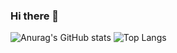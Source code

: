 ### Hi there 👋

![Anurag's GitHub stats](https://github-readme-stats.vercel.app/api?username=raw20&theme=react&show_icons=true)
![Top Langs](https://github-readme-stats.vercel.app/api/top-langs/?username=raw20&layout=compact&theme=tokyonight)
<!--
**raw20/raw20** is a ✨ _special_ ✨ repository because its `README.md` (this file) appears on your GitHub profile.

Here are some ideas to get you started:

- 🔭 I’m currently working on ...
- 🌱 I’m currently learning ...
- 👯 I’m looking to collaborate on ...
- 🤔 I’m looking for help with ...
- 💬 Ask me about ...
- 📫 How to reach me: ...
- 😄 Pronouns: ...
- ⚡ Fun fact: ...
-->
